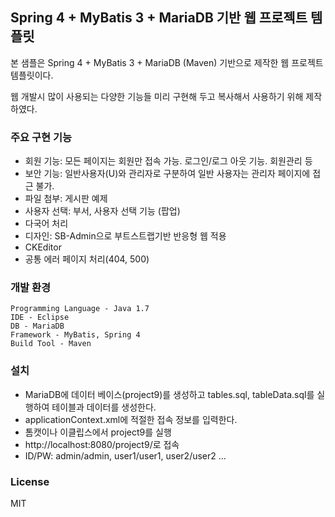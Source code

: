 ## Spring 4 + MyBatis 3 + MariaDB 기반 웹 프로젝트 템플릿 ##
본 샘플은  Spring 4 + MyBatis 3 + MariaDB (Maven) 기반으로  제작한 웹 프로젝트 템플릿이다.

웹 개발시 많이 사용되는 다양한 기능들 미리 구현해 두고 복사해서 사용하기 위해 제작하였다.

### 주요 구현 기능 ###
- 회원 기능: 모든 페이지는 회원만 접속 가능. 로그인/로그 아웃 기능. 회원관리 등 
- 보안 기능: 일반사용자(U)와 관리자로 구분하여 일반 사용자는 관리자 페이지에 접근 불가.
- 파일 첨부: 게시판 예제
- 사용자 선택: 부서, 사용자 선택 기능 (팝업)
- 다국어 처리
- 디자인: SB-Admin으로 부트스트랩기반  반응형 웹 적용
- CKEditor
- 공통 에러 페이지 처리(404, 500)


### 개발 환경 ###
    Programming Language - Java 1.7
    IDE - Eclipse
    DB - MariaDB 
    Framework - MyBatis, Spring 4
    Build Tool - Maven

### 설치 ###
- MariaDB에 데이터 베이스(project9)를 생성하고 tables.sql, tableData.sql를 실행하여 테이블과 데이터를 생성한다.
- applicationContext.xml에 적절한 접속 정보를 입력한다.
- 톰캣이나 이클립스에서 project9를 실행
- http://localhost:8080/project9/로 접속
- ID/PW: admin/admin, user1/user1, user2/user2 ...

### License ###
MIT
  